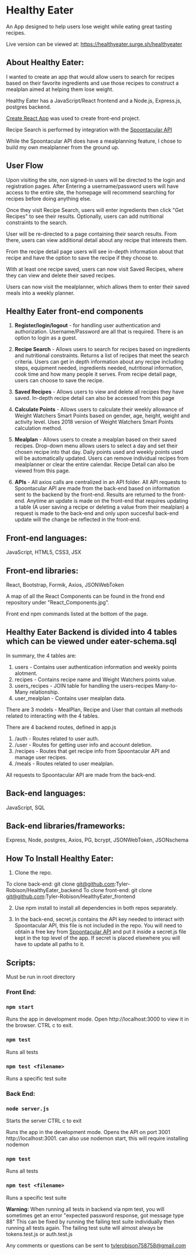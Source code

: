 # Healthy Eater
An App designed to help users lose weight while eating great tasting recipes.

Live version can be viewed at: https://healthyeater.surge.sh/healthyeater

## About Healthy Eater:
I wanted to create an app that would allow users to search for recipes based on their favorite ingredients and use those recipes to construct a mealplan aimed at helping them lose weight. 

Healthy Eater has a JavaScript/React frontend and a Node.js, Express.js, postgres backend. 

[Create React App](https://github.com/facebook/create-react-app) was used to create front-end project.

Recipe Search is performed by integration with the [Spoontacular API](https://spoonacular.com/food-api)  

While the Spoontacular API does have a mealplanning feature, I chose to build my own mealplanner from the ground up. 

## User Flow

Upon visiting the site, non signed-in users will be directed to the login and registration pages. After Entering a username/password users will have access to the entire site, the homepage will recommend searching for recipes before doing anything else. 

Once they visit Recipe Search, users will enter ingredients then click "Get Recipes" to see their results. Optionally, users can add nutritional constraints to the search. 

User will be re-directed to a page containing their search results. From there, users can view additional detail about any recipe that interests them. 

From the recipe detail page users will see in-depth information about that recipe and have the option to save the recipe if they choose to.

With at least one recipe saved, users can now visit Saved Recipes, where they can view and delete their saved recipes. 

Users can now visit the mealplanner, which allows them to enter their saved meals into a weekly planner.

## Healthy Eater front-end components

1) **Register/login/logout** - for handling user authentication and authorization. Username/Password are all that is required. There is an option to login as a guest. 

2) **Recipe Search** - Allows users to search for recipes based on ingredients and nutritional constraints. Returns a list of recipes that meet the search criteria. Users can get in depth information about any recipe including steps, equipment needed, ingredients needed, nutritional information, cook time and how many people it serves. From recipe detail page, users can choose to save the recipe.

3) **Saved Recipes** - Allows users to view and delete all recipes they have saved. In-depth recipe detail can also be accessed from this page

4) **Calculate Points** - Allows users to calculate their weekly allowance of Weight Watchers Smart Points based on gender, age, height, weight and activity level. Uses 2018 version of Weight Watchers Smart Points calculation method.

5) **Mealplan** - Allows users to create a mealplan based on their saved recipes. Drop-down menu allows users to select a day and set their chosen recipe into that day. Daily points used and weekly points used will be automatically updated. Users can remove individual recipes from mealplanner or clear the entire calendar. Recipe Detail can also be viewed from this page. 

6) **APIs** - All axios calls are centralized in an API folder. All API requests to Spoontacular API are made from the back-end based on information sent to the backend by the front-end. Results are returned to the front-end. Anytime an update is made on the front-end that requires updating a table (A user saving a recipe or deleting a value from their mealplan) a request is made to the back-end and only upon succesful back-end update will the change be reflected in the front-end.

## Front-end languages: 
JavaScript, HTML5, CSS3, JSX
## Front-end libraries: 
React, Bootstrap, Formik, Axios, JSONWebToken

A map of all the React Components can be found in the frond end repository under "React_Components.jpg".

Front end npm commands listed at the bottom of the page.



## Healthy Eater Backend is divided into 4 tables which can be viewed under eater-schema.sql

In summary, the 4 tables are:
1) users - Contains user authentication information and weekly points alotment.
2) recipes - Contains recipe name and Weight Watchers points value.
3) users_recipes - JOIN table for handling the users-recipes Many-to-Many relationship.
4) user_mealplan - Contains user mealplan data.

There are 3 models - MealPlan, Recipe and User that contain all methods related to interacting with the 4 tables. 

There are 4 backend routes, defined in app.js
1) /auth - Routes related to user auth.
2) /user - Routes for getting user info and account deletion.
3) /recipes - Routes that get recipe info from Spoontacular API and manage user recipes.
4) /meals - Routes related to user mealplan.

All requests to Spoontacular API are made from the back-end.

## Back-end languages: 
JavaScript, SQL
## Back-end libraries/frameworks: 
Express, Node, postgres, Axios, PG, bcrypt, JSONWebToken, JSONschema


## How To Install Healthy Eater: 

1) Clone the repo.

To clone back-end:   git clone git@github.com:Tyler-Robison/HealthyEater_backend
To clone front-end:  git clone git@github.com:Tyler-Robison/HealthyEater_frontend

2) Use npm install to install all dependencies in both repos separately. 

3) In the back-end, secret.js contains the API key needed to interact with Spoontacular API, this file is not included in the repo. You will need to obtain a free key from [Spoontacular API](https://spoonacular.com/food-api) and put it inside a secret.js file kept in the top level of the app. If secret is placed elsewhere you will have to update all paths to it.


## Scripts:
Must be run in root directory

### Front End:

### `npm start`
Runs the app in development mode.
Open http://localhost:3000 to view it in the browser.
CTRL c to exit. 

### `npm test`
Runs all tests

### `npm test <filename>`
Runs a specific test suite

### Back End:

### `node server.js`
Starts the server
CTRL c to exit

Runs the app in the development mode.
Opens the API on port 3001 http://localhost:3001.
can also use nodemon start, this will require installing nodemon

### `npm test`
Runs all tests

### `npm test <filename>`
Runs a specific test suite

**Warning:** When running all tests in backend via npm test, you will sometimes get an error "expected password response, got message type 88" 
This can be fixed by running the failing test suite individually then running all tests again. The failing test suite will almost always be tokens.test.js or auth.test.js

Any comments or questions can be sent to tylerobison758758@gmail.com